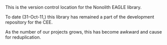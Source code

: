 This is the version control location for the Nonolith EAGLE library. 

To date (31-Oct-11,) this library has remained a part of the development repository for the CEE. 

As the number of our projects grows, this has become awkward and cause for reduplication.
